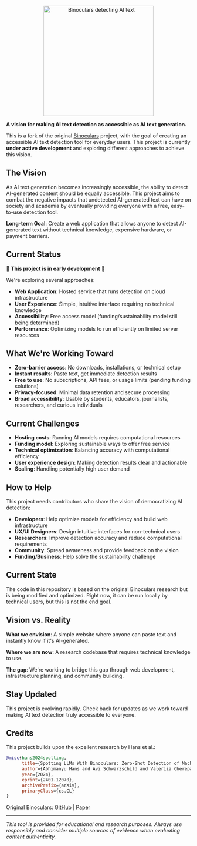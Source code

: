 
<p align="center">
  <img src="assets/binoculars.jpg" width="300" height="300" alt="Binoculars detecting AI text">
</p>

**A vision for making AI text detection as accessible as AI text generation.**

This is a fork of the original [Binoculars](https://github.com/ahans30/Binoculars) project, with the goal of creating an accessible AI text detection tool for everyday users. This project is currently **under active development** and exploring different approaches to achieve this vision.

## The Vision

As AI text generation becomes increasingly accessible, the ability to detect AI-generated content should be equally accessible. This project aims to combat the negative impacts that undetected AI-generated text can have on society and academia by eventually providing everyone with a free, easy-to-use detection tool.

**Long-term Goal**: Create a web application that allows anyone to detect AI-generated text without technical knowledge, expensive hardware, or payment barriers.

## Current Status

🚧 **This project is in early development** 🚧

We're exploring several approaches:
- **Web Application**: Hosted service that runs detection on cloud infrastructure
- **User Experience**: Simple, intuitive interface requiring no technical knowledge
- **Accessibility**: Free access model (funding/sustainability model still being determined)
- **Performance**: Optimizing models to run efficiently on limited server resources

## What We're Working Toward

- **Zero-barrier access**: No downloads, installations, or technical setup
- **Instant results**: Paste text, get immediate detection results
- **Free to use**: No subscriptions, API fees, or usage limits (pending funding solutions)
- **Privacy-focused**: Minimal data retention and secure processing
- **Broad accessibility**: Usable by students, educators, journalists, researchers, and curious individuals

## Current Challenges

- **Hosting costs**: Running AI models requires computational resources
- **Funding model**: Exploring sustainable ways to offer free service
- **Technical optimization**: Balancing accuracy with computational efficiency
- **User experience design**: Making detection results clear and actionable
- **Scaling**: Handling potentially high user demand

## How to Help

This project needs contributors who share the vision of democratizing AI detection:

- **Developers**: Help optimize models for efficiency and build web infrastructure
- **UX/UI Designers**: Design intuitive interfaces for non-technical users
- **Researchers**: Improve detection accuracy and reduce computational requirements
- **Community**: Spread awareness and provide feedback on the vision
- **Funding/Business**: Help solve the sustainability challenge

## Current State

The code in this repository is based on the original Binoculars research but is being modified and optimized. Right now, it can be run locally by technical users, but this is not the end goal.

## Vision vs. Reality

**What we envision**: A simple website where anyone can paste text and instantly know if it's AI-generated.

**Where we are now**: A research codebase that requires technical knowledge to use.

**The gap**: We're working to bridge this gap through web development, infrastructure planning, and community building.

## Stay Updated

This project is evolving rapidly. Check back for updates as we work toward making AI text detection truly accessible to everyone.

## Credits

This project builds upon the excellent research by Hans et al.:

```bibtex
@misc{hans2024spotting,
      title={Spotting LLMs With Binoculars: Zero-Shot Detection of Machine-Generated Text}, 
      author={Abhimanyu Hans and Avi Schwarzschild and Valeriia Cherepanova and Hamid Kazemi and Aniruddha Saha and Micah Goldblum and Jonas Geiping and Tom Goldstein},
      year={2024},
      eprint={2401.12070},
      archivePrefix={arXiv},
      primaryClass={cs.CL}
}
```

Original Binoculars: [GitHub](https://github.com/ahans30/Binoculars) | [Paper](https://arxiv.org/abs/2401.12070)

---

*This tool is provided for educational and research purposes. Always use responsibly and consider multiple sources of evidence when evaluating content authenticity.*

